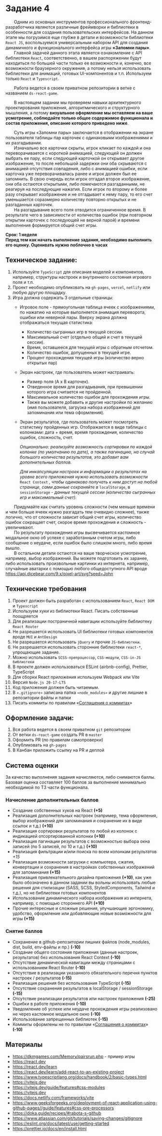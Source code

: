 # Задание 4

&emsp;&emsp;Одним из основных инструментов профессионального фронтенд-разработчика являются различные фреймворки и библиотеки в особенности для создания пользовательских интерфейсов. На данном этапе мы погрузимся еще глубже в детали и возможности библиотеки `React JS`, воспользуемся универсальным набором API для создания динамичного и функционального интерфейса игры **«Запомни пары»**.\
&emsp;&emsp;Главной задачей данного этапа является ознакомление с API библиотеки `React`, соответственно, в вашем распоряжении будут находиться по большей части только ее возможности и, конечно, все возможности браузерного окружения, а потому нельзя использовать библиотеки для анимаций, готовых UI-компонентов и т.п. Используем только `React` и `Typescript`. 

&emsp;&emsp;Работа ведется в своем приватном репозитории в ветке с названием `ds-react-game`.

&emsp;&emsp;В настоящем задании мы проверяем навыки архитектурного проектирования приложения, алгоритмического и структурного мышления, а потому **визуальное оформление мы оставляем на ваше усмотрение, соблюдайте только общее содержимое функционала и состав приложения, описание которого приведено ниже**.

&emsp;&emsp;Суть игры «Запомни пары» заключается в отображении на экране пользователя таблицы пар карточек с одинаковыми изображениями и их разгадывании.\
&emsp;&emsp;Изначально все карточки скрыты, игрок кликает по каждой и она переворачивается с короткой анимацией, следующей он должен выбрать ее пару, если следующей карточкой он открывает другое изображение, то после небольшой задержки они оба скрываются с анимацией отсутствия совпадения, либо с анимацией ошибки, если карточка уже переворачивалась ранее и игрок должен был ее запомнить. В свою очередь если игрок отгадал второе изображение, они оба остаются открытыми, либо помечаются разгаданными, не реагируя на последующие нажатия. Если игрок по второму и более разу открывает изображение и не отгадывает к нему пару, то его счет уменьшается соразмерно количеству повторно открытых и не разгаданных карточек.\
&emsp;&emsp;На разгадывание всего поля отводится ограниченное время. В результате чего в зависимости от количества ошибок (при повторном открытии карточек с последующей не верной парой) и времени выполнения формируется общий счет игры.

**Срок: 1 неделя\
Перед тем как начать выполнение задания, необходимо выполнить его оценку. Оценивать нужно поблочно в часах**

## Техническое задание:
1.	Используйте `TypeScript` для описания моделей и компонентов, например, структуры настроек и внутреннего состояния игрового поля и т.п.
2.	Проект необходимо опубликовать на `gh-pages`, `vercel`, `netlify` или любую другую площадку.
3.	Игра должна содержать 3 отдельные страницы:
	*	Игровое поле - прямоугольная таблица ячеек с изображениями, по нажатию на которые выполняется анимация переворота, ошибки или неверной пары.
Вверху экрана должна отображаться текущая статистика:
		+ Количество сыгранных игр в текущей сессии.
		+ Максимальный счет (отдельно общий и счет в текущей сессии).
		+ Время, оставшееся для текущей игры с обратным отсчетом.
		+ Количество ошибок, допущенных в текущей игре.
		+ Процент прохождения текущей игры (количество верно открытых пар)
     
	*	Экран настроек, где пользователь может настраивать:
		+ Размер поля (A x B карточек).
		+ Отведенное время для разгадывания, при превышении которого игра считается не пройденной.
		+ Максимальное количество ошибок для прохождения игры.
		+ Также вы можете добавить и другие настройки по желанию (имя пользователя, загрузка набора изображений для запоминания или тема оформления).
	
	*	Экран результатов, где пользователь может посмотреть статистику пройденных игр. Отображается в виде таблицы с колонками: дата + время, время прохождения, количество ошибок, сложность, счет.

		*Опционально: реализуйте возможность сортировки по каждой колонке (по умолчанию по дате), а также пагинацию, на случай большого количества результатов, это добавит вам дополнительных баллов.*
  	
  		*Для инкапсуляции настроек и информации о результатах на уровне всего приложения нужно использовать возможности* `React Context` *, чтобы одинаково получать к ним доступ на любой странице, сами данные сохраняйте в* `localStorage`, в `sessionStorage` - *данные текущей сессии (количество сыгранных игр и максимальный счет).*

&emsp;&emsp;Придумайте как считать уровень сложности (чем меньше времени и чем больше ячеек нужно разгадать тем очевидно сложнее), также логично, что от сложности зависит общий счет игры, количество ошибок сокращает счет, скорое время прохождения и сложность - увеличивают.\
&emsp;&emsp;По результату прохождения игры высвечивается кастомное модальное окно об успехе с заработанным счетом игры, либо сообщение о неудаче, если ошибок было слишком много, либо время вышло.\
&emsp;&emsp;В остальном детали остаются на ваше творческое усмотрение, например, выбор изображений. Вы можете подготовить их заранее, либо использовать произвольные картинки из интернета, например, случайные аватарки с помощью любого общедоступного API вроде https://api.dicebear.com/9.x/pixel-art/svg?seed=John

## Технические требования
1.	Проект должен быть разработан с использованием `React`, `React DOM` и `Typescript`
2.	Используем хуки из библиотеки React. Писать собственные поощряется
3.	Для реализации постраничной навигации используйте библиотеку `React Router`
4.	Не разрешается использовать UI библиотеки готовых компонентов вроде `MUI` и `AntDesign`
5.	Не разрешается использовать `jQuery` и прочие `JS-библиотеки`.
6.	Не разрешается использовать сторонние библиотеки `react-*`, упрощающие задание.
7.	Можно использовать `SCSS-препроцессор`, `CSS-модули`, `CSS-in-JS библиотеки`
8.	В проекте должен использоваться ESLint (airbnb-config), Prettier, TypeScript
9.	Для сборки React приложения используем Webpack или Vite
10.	Версия `Node.js 20-17-LTS`
11.	Код приложения должен быть читаемым.
12.	В `«.gitignore»` записана папка `«node_modules»` и другие лишние в репозитории файлы и папки
13.	Писать коммиты по правилам «[Соглашения о коммитах](https://www.conventionalcommits.org/ru/v1.0.0/)»

## Оформление задачи:
1.	Вся работа ведется в своем приватном `git` репозитории
2.	От ветки `ds-react-game` создать PR в `master`
3.	Оформить PR (по правилам самопроверки)
4.	Опубликовать на `gh-pages`
5.	В Канбан приложить ссылку на PR и деплой

## Система оценки
За качество выполнения задания начисляются, либо снимаются баллы. Базовая оценка составляет 100 баллов за выполнение минимально необходимой по ТЗ части функционала.
### Начисление дополнительных баллов
* Создание собственных хуков на React **(+5)**
* Реализация дополнительных настроек (например, тема оформления, выбор изображений для запоминания и сохранение их в виде ссылок и т.д.) **(+10)**
* Реализация сортировки результатов по любой из колонок с индикацией отсортированной колонки **(+10)**
* Реализация пагинации результатов с возможностью выбора окна записей (по 5 записей, по 10 и т.д.) **(+10)**
* Реализация фильтрации и/или поиска по всем колонкам результатов *+15*
* Реализация возможности загрузки с компьютера, сжатия, конвертации и сохранения в настройках собственных изображений для запоминания **(+15)**
* Реализация привлекательного дизайна приложения **(+10)**, как уже было обозначено в данном задании вы вольны использовать любые решения для стилизации (SASS, SCSS, StyledComponents, Tailwind и т.д.), но не библиотеки готовых компонентов
* Использование динамического набора изображения из интернета, например, с помощью стороннего API **(+10)**
* Прочие интересные и сложные решения, улучшающие эргономику, удобство, оформление или добавляющие новые возможности для игры **(+15)**
### Снятие баллов
* Сохранение в github-репозитории лишних файлов (node_modules, dist, build, env-файлы и пр.) **(-10)**
* Создание общего состояния приложения (данные настроек, результатов) без использования React Context **(-10)**
* Отсутствие динамической навигации между страницами с использованием React Router **(-10)**
* Отсутствие в реализации указанного обязательного перечня пунктов настроек / результатов **(-15)**
* Реализация решения без использования TypeScript **(-15)**
* Отсутствие сохранения результатов в localStorage / sessionStorage **(-15)**
* Отсутствие реализации результатов или настроек приложения **(-25)**
* Ошибки в работе приложения **(-10)**
* Уведомление об успехе или неудаче прохождения игры реализовано не через кастомное модальное окно **(-10)**
* Использование запрещенных библиотек **(-15)**
* Коммиты оформлены не по правилам «[Соглашения о коммитах](https://www.conventionalcommits.org/ru/v1.0.0/)» **(-10)**

## Материалы
+ https://dkmgames.com/Memory/pairsrun.php - пример игры
+ https://react.dev
+ https://react.dev/learn
+ https://react.dev/learn/add-react-to-an-existing-project
+ https://www.typescriptlang.org/docs/handbook/2/basic-types.html
+ https://vitejs.dev
+ https://vitejs.dev/guide/features#css-modules
+ https://vitejs.dev
+ https://docs.netlify.com/frameworks/vite
+ https://www.geeksforgeeks.org/deployment-of-react-application-using-github-pages//guide/features#css-pre-processors
+ https://doka.guide/recipes/#rabota-s-github
+ https://www.atlassian.com/git/tutorials/saving-changes/gitignore
+ https://eslint.org/docs/latest/use/getting-started
+ https://prettier.io/docs/en/install.html



